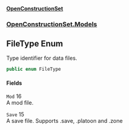 #### [OpenConstructionSet](index 'index')
### [OpenConstructionSet.Models](index#OpenConstructionSet_Models 'OpenConstructionSet.Models')
## FileType Enum
Type identifier for data files.  
```csharp
public enum FileType

```
#### Fields
<a name='OpenConstructionSet_Models_FileType_Mod'></a>
`Mod` 16  
A mod file.  
  
<a name='OpenConstructionSet_Models_FileType_Save'></a>
`Save` 15  
A save file. Supports .save, .platoon and .zone  
  
